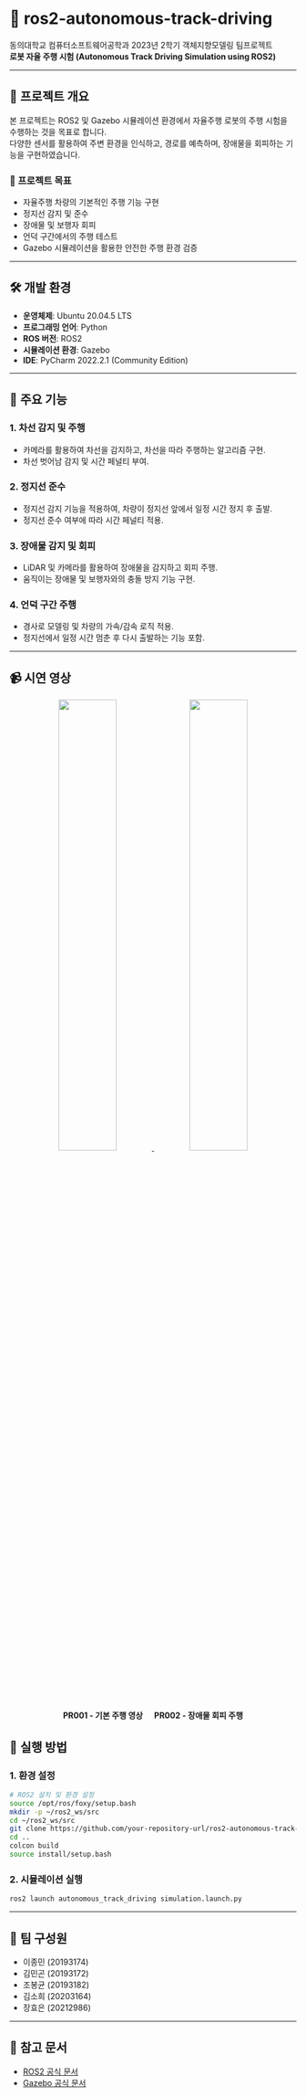 # 🚗 ros2-autonomous-track-driving

동의대학교 컴퓨터소프트웨어공학과 2023년 2학기 객체지향모델링 팀프로젝트  
**로봇 자율 주행 시험 (Autonomous Track Driving Simulation using ROS2)**  

---

## 📌 프로젝트 개요

본 프로젝트는 ROS2 및 Gazebo 시뮬레이션 환경에서 자율주행 로봇의 주행 시험을 수행하는 것을 목표로 합니다.  
다양한 센서를 활용하여 주변 환경을 인식하고, 경로를 예측하며, 장애물을 회피하는 기능을 구현하였습니다.

### 🎯 프로젝트 목표
- 자율주행 차량의 기본적인 주행 기능 구현
- 정지선 감지 및 준수
- 장애물 및 보행자 회피
- 언덕 구간에서의 주행 테스트
- Gazebo 시뮬레이션을 활용한 안전한 주행 환경 검증

---

## 🛠 개발 환경
- **운영체제**: Ubuntu 20.04.5 LTS
- **프로그래밍 언어**: Python
- **ROS 버전**: ROS2
- **시뮬레이션 환경**: Gazebo
- **IDE**: PyCharm 2022.2.1 (Community Edition)

---

## 🚗 주요 기능

### 1. 차선 감지 및 주행
- 카메라를 활용하여 차선을 감지하고, 차선을 따라 주행하는 알고리즘 구현.
- 차선 벗어남 감지 및 시간 페널티 부여.

### 2. 정지선 준수
- 정지선 감지 기능을 적용하여, 차량이 정지선 앞에서 일정 시간 정지 후 출발.
- 정지선 준수 여부에 따라 시간 페널티 적용.

### 3. 장애물 감지 및 회피
- LiDAR 및 카메라를 활용하여 장애물을 감지하고 회피 주행.
- 움직이는 장애물 및 보행자와의 충돌 방지 기능 구현.

### 4. 언덕 구간 주행
- 경사로 모델링 및 차량의 가속/감속 로직 적용.
- 정지선에서 일정 시간 멈춘 후 다시 출발하는 기능 포함.

---

## 📹 시연 영상

<p align="center">
  <a href="https://youtu.be/jxftKfr1ns0">
    <img src="https://img.youtube.com/vi/jxftKfr1ns0/0.jpg" width="45%">
  </a>
  <a href="https://youtu.be/iU8S7i99wnU">
    <img src="https://img.youtube.com/vi/iU8S7i99wnU/0.jpg" width="45%">
  </a>
</p>
<p align="center"><b>PR001 - 기본 주행 영상 &nbsp;&nbsp;&nbsp;&nbsp; PR002 - 장애물 회피 주행</b></p>

## 🚀 실행 방법

### 1. 환경 설정
```bash
# ROS2 설치 및 환경 설정
source /opt/ros/foxy/setup.bash
mkdir -p ~/ros2_ws/src
cd ~/ros2_ws/src
git clone https://github.com/your-repository-url/ros2-autonomous-track-driving.git
cd ..
colcon build
source install/setup.bash
```

### 2. 시뮬레이션 실행
```bash
ros2 launch autonomous_track_driving simulation.launch.py
```

---

## 📝 팀 구성원

- 이종민 (20193174)
- 김민곤 (20193172)
- 조봉균 (20193182)
- 김소희 (20203164)
- 장효은 (20212986)

---

## 📌 참고 문서

- [ROS2 공식 문서](https://docs.ros.org/en/foxy/)
- [Gazebo 공식 문서](http://gazebosim.org/tutorials)
